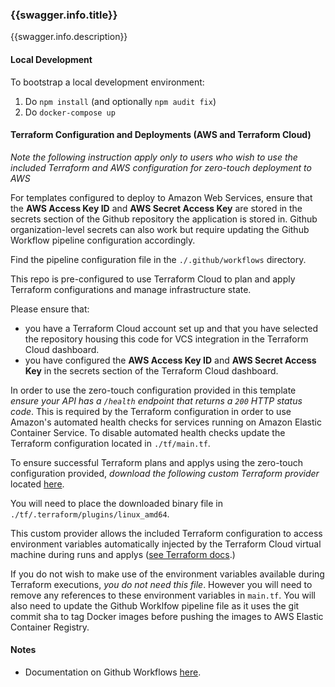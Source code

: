 ### {{swagger.info.title}}

{{swagger.info.description}}


#### Local Development

To bootstrap a local development environment:

1. Do `npm install` (and optionally `npm audit fix`)
2. Do `docker-compose up`


#### Terraform Configuration and Deployments (AWS and Terraform Cloud)

_Note the following instruction apply only to users who wish to use the included Terraform and AWS configuration for zero-touch deployment to AWS_

For templates configured to deploy to Amazon Web Services, ensure that the **AWS Access Key ID** and **AWS Secret Access Key** are stored in the secrets section of the Github repository the application is stored in. Github organization-level secrets can also work but require updating the Github Workflow pipeline configuration accordingly.

Find the pipeline configuration file in the `./.github/workflows` directory.

This repo is pre-configured to use Terraform Cloud to plan and apply Terraform configurations and manage infrastructure state. 

Please ensure that:
* you have a Terraform Cloud account set up and that you have selected the repository housing this code for VCS integration in the Terraform Cloud dashboard.
* you have configured the **AWS Access Key ID** and **AWS Secret Access Key** in the secrets section of the Terraform Cloud dashboard.

In order to use the zero-touch configuration provided in this template _ensure your API has a `/health` endpoint that returns a `200` HTTP status code_. This is required by the Terraform configuration in order to use Amazon's automated health checks for services running on Amazon Elastic Container Service. To disable automated health checks update the Terraform configuration located in `./tf/main.tf`.

To ensure successful Terraform plans and applys using the zero-touch configuration provided, _download the following custom Terraform provider_ located [here](https://github.com/seanttaylor/custom_provider_TF_Cloud/blob/master/.terraform/plugins/linux_amd64/terraform-provider-environment). 

You will need to place the downloaded binary file in `./tf/.terraform/plugins/linux_amd64`. 

This custom provider allows the included Terraform configuration to access environment variables automatically injected by the Terraform Cloud virtual machine during runs and applys ([see Terraform docs](https://www.terraform.io/docs/cloud/run/run-environment.html]).) 

If you do not wish to make use of the environment variables available during Terraform executions, _you do not need this file_. However you will need to remove any references to these environment variables in `main.tf`. You will also need to update the Github Worklfow pipeline file as it uses the git commit sha to tag Docker images before pushing the images to AWS Elastic Container Registry.


#### Notes

* Documentation on Github Workflows [here](https://help.github.com/en/actions).